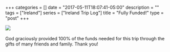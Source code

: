 +++
categories = []
date = "2017-05-11T18:07:41-05:00"
description = ""
tags = ["Ireland"]
series = ["Ireland Trip Log"]
title = "Fully Funded!"
type = "post"
+++

<img src="/images/fully-funded.png" class="img-responsive">
<br>
<br>
God graciously provided 100% of the funds needed for this trip through the gifts of many friends and family. Thank you!
